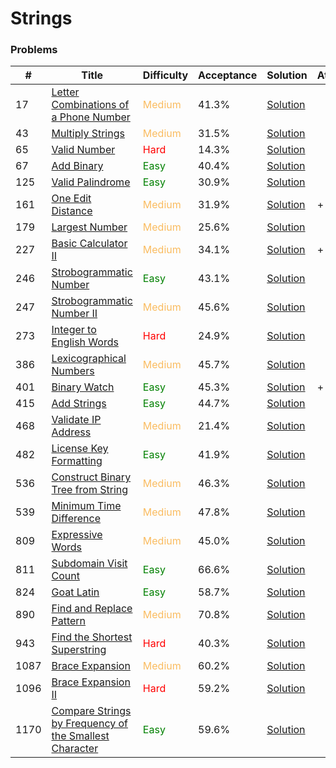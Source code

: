 Strings
===

### Problems
| #   | Title    |   Difficulty | Acceptance | Solution  | Attention |
| --- | --- | --- | --- | --- | --- |
| 17 | [Letter Combinations of a Phone Number](https://leetcode.com/problems/letter-combinations-of-a-phone-number/) | <span style="color:#FABC60">Medium</span>   | 41.3% |[Solution](../problems/17.md)||
| 43 |[Multiply Strings](https://leetcode.com/problems/multiply-strings/) | <span style="color:#FABC60">Medium</span> | 31.5% |[Solution](../problems/43.md) |
| 65 | [Valid Number](https://leetcode.com/problems/valid-number/) | <span style="color:red">Hard</span> | 14.3% |[Solution](../problems/65.md) ||
| 67 | [Add Binary](https://leetcode.com/problems/add-binary/) |<span style="color:green">Easy</span>  | 40.4% |[Solution](../problems/67.md) |
| 125 | [Valid Palindrome](https://leetcode.com/problems/valid-palindrome/) | <span style="color:green">Easy</span> | 30.9% |[Solution](../problems/125.md)||
| 161 |[One Edit Distance](https://leetcode.com/problems/one-edit-distance/) | <span style="color:#FABC60">Medium</span> | 31.9% |[Solution](problems/161.md) | + |
| 179  | [Largest Number](https://leetcode.com/problems/largest-number/) | <span style="color:#FABC60">Medium</span> | 25.6% |[Solution](problems/179.md)| |
| 227 | [Basic Calculator II](https://leetcode.com/problems/basic-calculator-ii/) | <span style="color:#FABC60">Medium</span>  | 34.1% |[Solution](../problems/227.md)| + |
| 246 | [Strobogrammatic Number](https://leetcode.com/problems/strobogrammatic-number) | <span style="color:green">Easy</span> | 43.1% |[Solution](../problems/246.md) | | 
| 247 | [Strobogrammatic Number II](https://leetcode.com/problems/strobogrammatic-number-ii/) | <span style="color:#FABC60">Medium</span> | 45.6% |[Solution](../problems/247.md) | |
| 273 | [Integer to English Words](https://leetcode.com/problems/integer-to-english-words/) | <span style="color:red">Hard</span> | 24.9% |[Solution](../problems/273.md) |
| 386 | [Lexicographical Numbers](https://leetcode.com/problems/lexicographical-numbers/) | <span style="color:#FABC60">Medium</span>  | 45.7% |[Solution](../problems/386.md)||
| 401 | [Binary Watch](https://leetcode.com/problems/binary-watch/) | <span style="color:green">Easy</span>   | 45.3% |[Solution](../problems/401.md)|+|
| 415 | [Add Strings](https://leetcode.com/problems/add-strings/) | <span style="color:green">Easy</span> | 44.7% |[Solution](../problems/415.md) | |
| 468 | [Validate IP Address](https://leetcode.com/problems/validate-ip-address/) | <span style="color:#FABC60">Medium</span> | 21.4% |[Solution](../problems/468.md)||
| 482 | [License Key Formatting](https://leetcode.com/problems/license-key-formatting/) | <span style="color:green">Easy</span>| 41.9% |[Solution](../problems/482.md) |
| 536 | [Construct Binary Tree from String](https://leetcode.com/problems/construct-binary-tree-from-string/) | <span style="color:#FABC60">Medium</span> | 46.3% |[Solution](../problems/536.md) | |
| 539  | [Minimum Time Difference](https://leetcode.com/problems/minimum-time-difference/) | <span style="color:#FABC60">Medium</span> | 47.8% | [Solution](../problems/539.md)| |
| 809 | [Expressive Words](https://leetcode.com/problems/expressive-words/) | <span style="color:#FABC60">Medium</span> | 45.0% |[Solution](../problems/809.md) |
| 811 | [Subdomain Visit Count](https://leetcode.com/problems/subdomain-visit-count/) | <span style="color:green">Easy</span>| 66.6% |[Solution](../problems/811.md) |
| 824 | [Goat Latin](https://leetcode.com/problems/goat-latin/) | <span style="color:green">Easy</span> | 58.7% |[Solution](../problems/824.md) ||
| 890 | [Find and Replace Pattern](https://leetcode.com/problems/find-and-replace-pattern/) | <span style="color:#FABC60">Medium</span>  | 70.8% |[Solution](../problems/890.md)||
| 943 | [Find the Shortest Superstring](https://leetcode.com/problems/find-the-shortest-superstring/) | <span style="color:red">Hard</span>| 40.3% |[Solution](../problems/943.md) |
| 1087 | [Brace Expansion](https://leetcode.com/problems/brace-expansion/) | <span style="color:#FABC60">Medium</span> | 60.2% |[Solution](../problems/1087.md) |
| 1096 | [Brace Expansion II](https://leetcode.com/problems/brace-expansion-ii/) | <span style="color:red">Hard</span>| 59.2% |[Solution](../problems/1096.md) |
| 1170 | [Compare Strings by Frequency of the Smallest Character](https://leetcode.com/problems/compare-strings-by-frequency-of-the-smallest-character/) | <span style="color:green">Easy</span>| 59.6% |[Solution](../problems/1170.md) |

